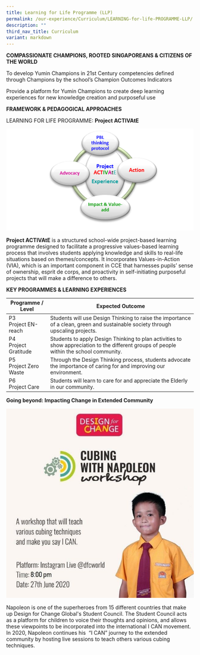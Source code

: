 ```yaml
---
title: Learning for Life Programme (LLP)
permalink: /our-experience/Curriculum/LEARNING-for-life-PROGRAMME-LLP/
description: ""
third_nav_title: Curriculum
variant: markdown
---
```

**COMPASSIONATE CHAMPIONS, ROOTED SINGAPOREANS &amp; CITIZENS OF THE WORLD**


To develop Yumin Champions in 21st Century competencies defined through Champions by the school’s Champion Outcomes Indicators

  

Provide a platform for Yumin Champions to create deep learning experiences for new knowledge creation and purposeful use

**FRAMEWORK &amp; PEDAGOGICAL APPROACHES**

LEARNING FOR LIFE PROGRAMME:&nbsp;**Project&nbsp;ACTIVAtE**

![](/images/LLP%20-%20ACTIVATE.png)  

**Project&nbsp;ACTIVAtE**&nbsp;is a structured school-wide project-based learning programme designed to facilitate a progressive values-based learning process that involves students applying knowledge and skills to real-life situations based on themes/concepts. It incorporates Values-in-Action (VIA), which is an important component in CCE that harnesses pupils’ sense of ownership, esprit de corps, and proactivity in self-initiating purposeful projects that will make a difference to others.&nbsp;

  

**KEY PROGRAMMES &amp; LEARNING EXPERIENCES**



| Programme / Level  | Expected Outcome |
| -------- | -------- | 
| P3 <br> Project EN-reach     | Students will use Design Thinking to raise the importance of a clean, green and sustainable society through upscaling projects.     | 
| P4 <br> Project Gratitude | Students to apply Design Thinking to plan activities to show appreciation to the different groups of people within the school community.
| P5 <br> Project Zero Waste | Through the Design Thinking process, students advocate the importance of caring for and improving our environment.
| P6 <br> Project Care | Students will learn to care for and appreciate the Elderly in our community.

**Going beyond: Impacting Change in Extended Community**

![](/images/LLP2020.jpg)

Napoleon is one of the superheroes from 15 different countries that make up Design for Change Global's Student Council. The Student Council acts as a platform for children to voice their thoughts and opinions, and allows these viewpoints to be incorporated into the international I CAN movement. In 2020, Napoleon continues his &nbsp;“I CAN” journey to the extended community by hosting live sessions to teach others various cubing techniques.